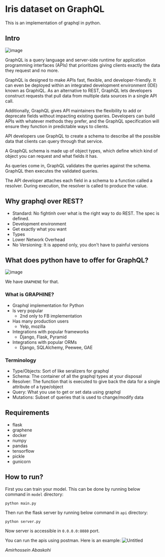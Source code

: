 # Iris dataset on GraphQL
This is an implementation of graphql in python.

## Intro

![image](https://user-images.githubusercontent.com/50926437/130272807-b37f02dc-4f56-4d63-ba34-f6bb27925c96.png)

GraphQL is a query language and server-side runtime for application programming interfaces (APIs) that prioritizes giving clients exactly the data they request and no more. 

GraphQL is designed to make APIs fast, flexible, and developer-friendly. It can even be deployed within an integrated development environment (IDE) known as GraphiQL. As an alternative to REST, GraphQL lets developers construct requests that pull data from multiple data sources in a single API call. 

Additionally, GraphQL gives API maintainers the flexibility to add or deprecate fields without impacting existing queries. Developers can build APIs with whatever methods they prefer, and the GraphQL specification will ensure they function in predictable ways to clients.

API developers use GraphQL to create a schema to describe all the possible data that clients can query through that service. 

A GraphQL schema is made up of object types, which define which kind of object you can request and what fields it has. 

As queries come in, GraphQL validates the queries against the schema. GraphQL then executes the validated queries.

The API developer attaches each field in a schema to a function called a resolver. During execution, the resolver is called to produce the value.

## Why graphql over REST?
* Standard: No fightinh over what is the right way to do REST. The spec is defined.
* Development environment
* Get exactly what you want
* Types
* Lower Network Overhead
* No Versioning: It is append only, you don't have to painful versions

## What does python have to offer for GraphQL?

![image](https://user-images.githubusercontent.com/50926437/130273461-a90001a1-d28f-46e7-be0d-d6523a0d6f81.png)

We have `GRAPHENE` for that.

### What is GRAPHINE?
* Graphql implementation for Python
* Is very popular
  * 2nd only to FB implementation
* Has many production users
  * Yelp, mozilla
* Integrations with popular frameworks
  * Django, Flask, Pyramid
* Integrations with popular ORMs
  * Django, SQLAlchemy, Peewee, GAE

### Terminology
* Type/Objects: Sort of like seralizers for graphql
* Schema: The container of all the graphql types at your disposal
* Resolver: The function that is executed to give back the data for a single attribute of a type/object
* Query: What you use to get or set data using graphql
* Mutations: Subset of queries that is used to change/modify data

## Requirements
* flask
* graphene
* docker
* numpy
* pandas
* tensorflow
* pickle
* gunicorn

## How to run?
First you can train your model. This can be done by running below command in `model` directory:
```
python main.py
```

Then run the flask server by running below command in `api` directory:
```
python server.py
```

Now server is accessible in `0.0.0.0:8080` port.

You can run the apis using postman. Here is an example:
![Untitled](https://user-images.githubusercontent.com/50926437/130287728-50e752c4-85c8-4748-aac4-34645dd2692a.png)



*Amirhossein Abaskohi*
